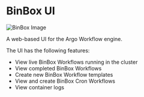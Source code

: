 # BinBox UI

![BinBox Image](../docs/assets/argo.png)

A web-based UI for the Argo Workflow engine. 

The UI has the following features:
* View live BinBox Workflows running in the cluster
* View completed BinBox Workflows
* Create new BinBox Workflow templates
* View and create BinBox Cron Workflows
* View container logs

